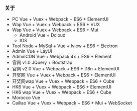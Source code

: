 ### 关于
- PC            Vue + Vuex + Webpack + ES6 + ElementUI
- Wap           Vue + Vuex + Webpack + ES6 + VUX
- Wap           Vue + Vuex + Webpack + ES6 + Mui
    - Android   Vue + Dcloud
    - IOS
- Tool          Node + MySql + Vue + Iview + ES6 + Electron 
- Admin         Vue + LayUI
- AdminCDN      Vue + Webpack.4x + ES6 + Element
- 官网 v1.0     JQuery + Bootstrap
- 官网 v2.0     Vue + Webpack + ES6 + I18n + ElementUI
- 开奖网        Vue + Vuex + Webpack + ES6 + ElementUI
- 开奖网wap     Vue + Vuex + Webpack + ES6 + Cube
- HK6           Vue + Vuex + Webpack + ES6 + ElementUI
- HK6 wap       Vue + Vuex + Webpack + ES6 + Cube
- Morocco       Vue
- Cailiao       Vue + Vuex + Webpack + ES6 + Mui + WebSocket
